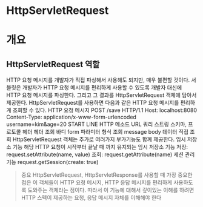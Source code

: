 HttpServletRequest
=====================
# 개요
## HttpServletRequest 역할
HTTP 요청 메시지를 개발자가 직접 파싱해서 사용해도 되지만, 매우 불편할 것이다. 서블릿은 개발자가
HTTP 요청 메시지를 편리하게 사용할 수 있도록 개발자 대신에 HTTP 요청 메시지를 파싱한다. 그리고 그
결과를 HttpServletRequest 객체에 담아서 제공한다.
HttpServletRequest를 사용하면 다음과 같은 HTTP 요청 메시지를 편리하게 조회할 수 있다.
HTTP 요청 메시지
POST /save HTTP/1.1
Host: localhost:8080
Content-Type: application/x-www-form-urlencoded
username=kim&age=20
START LINE
HTTP 메소드
URL
쿼리 스트링
스키마, 프로토콜
헤더
헤더 조회
바디
form 파라미터 형식 조회
message body 데이터 직접 조회
HttpServletRequest 객체는 추가로 여러가지 부가기능도 함께 제공한다.
임시 저장소 기능
해당 HTTP 요청이 시작부터 끝날 때 까지 유지되는 임시 저장소 기능
저장: request.setAttribute(name, value)
조회: request.getAttribute(name)
세션 관리 기능
request.getSession(create: true)
> 중요
> HttpServletRequest, HttpServletResponse를 사용할 때 가장 중요한 점은 이 객체들이 HTTP 요청
메시지, HTTP 응답 메시지를 편리하게 사용하도록 도와주는 객체라는 점이다. 따라서 이 기능에 대해서
깊이있는 이해를 하려면 HTTP 스펙이 제공하는 요청, 응답 메시지 자체를 이해해야 한다
